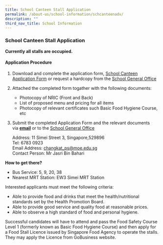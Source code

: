 ```yaml
---
title: School Canteen Stall Application
permalink: /about-us/school-information/schcanteenadv/
description: ""
third_nav_title: School Information
---
```

### **School Canteen Stall Application**

**Currently all stalls are occupied.**

<!--
There XX stalls available.

| Type of Food | Closing Date | Requirement |
| -------- | -------- | -------- |
| Text     | Text     | Text     |
|

-->
  

#### **Application Procedure**

1. Download and complete the application form, [School Canteen Application Form](https://drive.google.com/file/d/1-BAU8kaHehSwbrDKQSeAZqWBzsJLNDvL/view) or request a hardcopy from the [School General Office](https://www.changkatpri.moe.edu.sg/contact-us/) 

2. Attached the completed form togather with the following documents:
   * Photocopy of NRIC (Front and Back)
   * List of proposed menu and pricing for all items
   * Photocopy of relevant certificates such Basic Food Hygiene Course, etc

3. Submit the completed Application Form and the relevant documents   via&nbsp;[**email**](mailto:changkat_ps@moe.edu.sg) or to the [School General Office](https://www.changkatpri.moe.edu.sg/contact-us/)

   Address: 11 Simei Street 3, Singapore,529896<br>
   Tel: 6783 0923<br>
   Email Address:&nbsp;[changkat\_ps@moe.edu.sg](mailto:changkat_ps@moe.edu.sg)<br>
	 Contact Person: Mr Jasri Bin Bahari

**How to get there?**

*   Bus Service: 5, 9, 20, 38
*   Nearest MRT Station: EW3 Simei MRT Station

Interested applicants must meet the following criteria:

*   Able to provide food and drinks that meet the health/nutritional standards set by the Health Promotion Board.
*   Able to provide good service and quality food at reasonable prices.
*   Able to observe a high standard of food and personal hygiene.

Successful candidates will have to attend and pass the Food Safety Course Level 1 (formerly known as Basic Food Hygiene Course) and then apply for a Food Stall Licence issued by Singapore Food Agency to operate the stalls. They may apply the Licence from GoBusiness website.